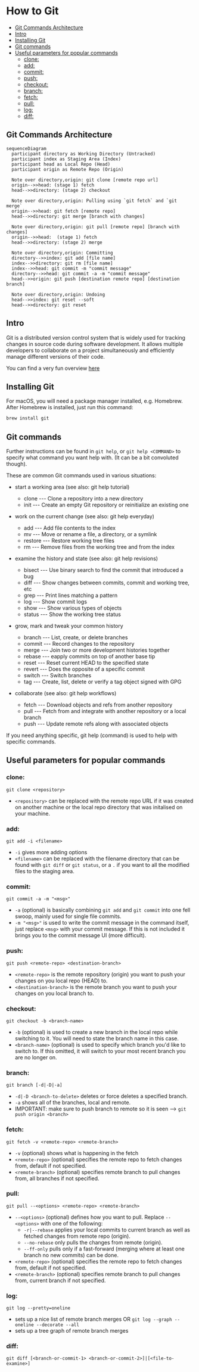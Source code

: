 # How to Git

<!-- mdformat-toc start --slug=github --maxlevel=6 --minlevel=2 -->

- [Git Commands Architecture](#git-commands-architecture)
- [Intro](#intro)
- [Installing Git](#installing-git)
- [Git commands](#git-commands)
- [Useful parameters for popular commands](#useful-parameters-for-popular-commands)
  - [clone:](#clone)
  - [add:](#add)
  - [commit:](#commit)
  - [push:](#push)
  - [checkout:](#checkout)
  - [branch:](#branch)
  - [fetch:](#fetch)
  - [pull:](#pull)
  - [log:](#log)
  - [diff:](#diff)

<!-- mdformat-toc end -->

## Git Commands Architecture<a name="git-commands-architecture"></a>

```mermaid
sequenceDiagram
  participant directory as Working Directory (Untracked)
  participant index as Staging Area (Index)
  participant head as Local Repo (Head)
  participant origin as Remote Repo (Origin)

  Note over directory,origin: git clone [remote repo url]
  origin-->>head: (stage 1) fetch
  head-->>directory: (stage 2) checkout

  Note over directory,origin: Pulling using `git fetch` and `git merge`
  origin-->>head: git fetch [remote repo]
  head-->>directory: git merge [branch with changes]

  Note over directory,origin: git pull [remote repo] [branch with changes]
  origin-->>head:  (stage 1) fetch
  head-->>directory: (stage 2) merge

  Note over directory,origin: Committing
  directory-->>index: git add [file name]
  index-->>directory: git rm [file name]
  index-->>head: git commit -m "commit message"
  directory-->>head: git commit -a -m "commit message"
  head-->>origin: git push [destination remote repo] [destination branch]

  Note over directory,origin: Undoing
  head-->>index: git reset --soft
  head-->>directory: git reset
```

## Intro<a name="intro"></a>

Git is a distributed version control system that is widely used for tracking changes in source code during software development. It allows multiple developers to collaborate on a project simultaneously and efficiently manage different versions of their code.

You can find a very fun overview [here](https://rogerdudler.github.io/git-guide/)

## Installing Git<a name="installing-git"></a>

For macOS, you will need a package manager installed, e.g. Homebrew.
After Homebrew is installed, just run this command:

```bash
brew install git
```

## Git commands<a name="git-commands"></a>

Further instructions can be found in `git help`, or `git help <COMMAND>` to specify what command you want help with.
(It can be a bit convoluted though).

These are common Git commands used in various situations:

- start a working area (see also: git help tutorial)

  - clone --- Clone a repository into a new directory
  - init --- Create an empty Git repository or reinitialize an existing one

- work on the current change (see also: git help everyday)

  - add --- Add file contents to the index
  - mv --- Move or rename a file, a directory, or a symlink
  - restore --- Restore working tree files
  - rm --- Remove files from the working tree and from the index

- examine the history and state (see also: git help revisions)

  - bisect --- Use binary search to find the commit that introduced a bug
  - diff --- Show changes between commits, commit and working tree, etc
  - grep --- Print lines matching a pattern
  - log --- Show commit logs
  - show --- Show various types of objects
  - status --- Show the working tree status

- grow, mark and tweak your common history

  - branch --- List, create, or delete branches
  - commit --- Record changes to the repository
  - merge --- Join two or more development histories together
  - rebase --- eapply commits on top of another base tip
  - reset --- Reset current HEAD to the specified state
  - revert --- Does the opposite of a specific commit
  - switch --- Switch branches
  - tag --- Create, list, delete or verify a tag object signed with GPG

- collaborate (see also: git help workflows)

  - fetch --- Download objects and refs from another repository
  - pull --- Fetch from and integrate with another repository or a local branch
  - push --- Update remote refs along with associated objects

If you need anything specific, git help (command) is used to help with specific commands.

## Useful parameters for popular commands<a name="useful-parameters-for-popular-commands"></a>

### clone:<a name="clone"></a>

`git clone <repository>`

- `<repository>` can be replaced with the remote repo URL if it was created on another machine or the local repo directory that was initalised on your machine.

### add:<a name="add"></a>

`git add -i <filename>`

- `-i` gives more adding options
- `<filename>` can be replaced with the filename directory that can be found with `git diff` or `git status`, or a `.` if you want to all the modified files to the staging area.

### commit:<a name="commit"></a>

`git commit -a -m "<msg>"`

- `-a` (optional) is basically combining `git add` and `git commit` into one fell swoop, mainly used for single file commits.
- `-m "<msg>"` is used to write the commit message in the command itself, just replace `<msg>` with your commit message. If this is not included it brings you to the commit message UI (more difficult).

### push:<a name="push"></a>

`git push <remote-repo> <destination-branch>`

- `<remote-repo>` is the remote repository (origin) you want to push your changes on you local repo (HEAD) to.
- `<destination-branch>` is the remote branch you want to push your changes on you local branch to.

### checkout:<a name="checkout"></a>

`git checkout -b <branch-name>`

- `-b` (optional) is used to create a new branch in the local repo while switching to it. You will need to state the branch name in this case.
- `<branch-name>` (optional) is used to specify which branch you'd like to switch to. If this omitted, it will switch to your most recent branch you are no longer on.

### branch:<a name="branch"></a>

`git branch [-d|-D|-a]`

- `-d|-D <branch-to-delete>` deletes or force deletes a specified branch.
- `-a` shows all of the branches, local and remote.
- IMPORTANT: make sure to push branch to remote so it is seen --> `git push origin <branch>`

### fetch:<a name="fetch"></a>

`git fetch -v <remote-repo> <remote-branch>`

- `-v` (optional) shows what is happening in the fetch
- `<remote-repo>` (optional) specifies the remote repo to fetch changes from, default if not specified.
- `<remote-branch>` (optional) specifies remote branch to pull changes from, all branches if not specified.

### pull:<a name="pull"></a>

`git pull --<options> <remote-repo> <remote-branch>`

- `--<options>` (optional) defines how you want to pull. Replace `--<options>` with one of the following:
  - `-r|--rebase` applies your local commits to current branch as well as fetched changes from remote repo (origin).
  - `--no-rebase` only pulls the changes from remote (origin).
  - `--ff-only` pulls only if a fast-forward (merging where at least one branch no new commits) can be done.
- `<remote-repo>` (optional) specifies the remote repo to fetch changes from, default if not specified.
- `<remote-branch>` (optional) specifies remote branch to pull changes from, current branch if not specified.

### log:<a name="log"></a>

`git log --pretty=oneline`

- sets up a nice list of remote branch merges
  OR
  `git log --graph --oneline --decorate --all`
- sets up a tree graph of remote branch merges

### diff:<a name="diff"></a>

`git diff [<branch-or-commit-1> <branch-or-commit-2>]|[<file-to-examine>]`
